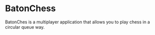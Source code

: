 # BatonChess

BatonChes is a multiplayer application that allows you to play chess in a circular queue way.
